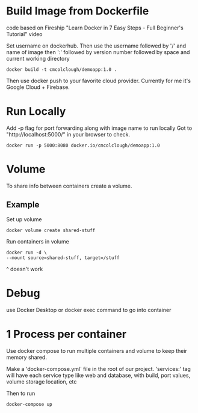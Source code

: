 # Build Image from Dockerfile

code based on Fireship "Learn Docker in 7 Easy Steps - Full Beginner's Tutorial" video

Set username on dockerhub. Then use the username followed by '/' and name of image then ':' followed by version number followed by space and current working directory

```
docker build -t cmcolclough/demoapp:1.0 .
```

Then use docker push to your favorite cloud provider. Currently for me it's Google Cloud + Firebase.

# Run Locally
Add -p flag for port forwarding along with image name to run locally
Got to "http://localhost:5000/" in your browser to check.

```
docker run -p 5000:8080 docker.io/cmcolclough/demoapp:1.0
```

# Volume
To share info between containers create a volume.

## Example

Set up volume
```
docker volume create shared-stuff
```
Run containers in volume
```
docker run -d \
--mount source=shared-stuff, target=/stuff
```
^ doesn't work

# Debug
use Docker Desktop or docker exec command to go into container

# 1 Process per container

Use docker compose to run multiple containers and volume to keep their memory shared.

Make a 'docker-compose.yml' file in the root of our project.
'services:' tag will have each service type like web and database, with build, port values, volume storage location, etc

Then to run
```
docker-compose up 
```
